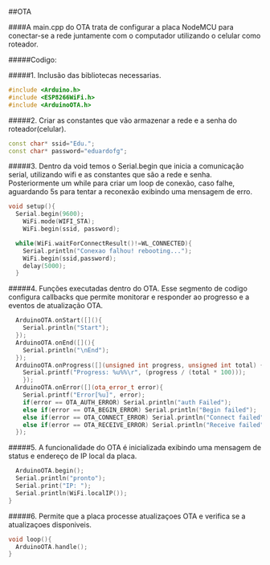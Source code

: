 ##OTA

####A main.cpp do OTA trata de configurar a placa NodeMCU para conectar-se a rede juntamente com o computador utilizando o celular como roteador. 

#####Codigo:

#####1. Inclusão das bibliotecas necessarias.

```c++
#include <Arduino.h>
#include <ESP8266WiFi.h>
#include <ArduinoOTA.h>

```
#####2. Criar as constantes que vão armazenar a rede e a senha do roteador(celular).

```c++
const char* ssid="Edu.";
const char* password="eduardofg";

```

#####3.  Dentro da void temos o Serial.begin que inicia a comunicação serial, utilizando wifi e as constantes que são a rede e senha. Posteriormente um while para criar um loop de conexão, caso falhe, aguardando 5s para tentar a reconexão exibindo uma mensagem de erro.

```c++
void setup(){
  Serial.begin(9600);
    WiFi.mode(WIFI_STA);
    WiFi.begin(ssid, password);

  while(WiFi.waitForConnectResult()!=WL_CONNECTED){
    Serial.println("Conexao falhou! rebooting...");
    WiFi.begin(ssid,password);
    delay(5000);
  }
```
#####4. Funções executadas dentro do OTA. Esse segmento de codigo configura callbacks que permite monitorar e responder ao progresso e a eventos de atualização OTA.

```c++
  ArduinoOTA.onStart([](){
    Serial.println("Start");
  });
  ArduinoOTA.onEnd([](){
    Serial.println("\nEnd");
  });
  ArduinoOTA.onProgress([](unsigned int progress, unsigned int total) {
    Serial.printf("Progress: %u%%\r", (progress / (total * 100)));
    });
  ArduinoOTA.onError([](ota_error_t error){
    Serial.printf("Error[%u]", error);
    if(error == OTA_AUTH_ERROR) Serial.println("auth Failed");
    else if(error == OTA_BEGIN_ERROR) Serial.println("Begin failed");
    else if(error == OTA_CONNECT_ERROR) Serial.println("Connect failed");
    else if(error == OTA_RECEIVE_ERROR) Serial.println("Receive failed");
  });
```
#####5.  A funcionalidade do OTA é inicializada exibindo uma mensagem de status e endereço de IP local da placa. 

```c
  ArduinoOTA.begin();
  Serial.println("pronto");
  Serial.print("IP: ");
  Serial.println(WiFi.localIP());
}
```
#####6. Permite que a placa processe atualizaçoes OTA e verifica se a atualizaçoes disponiveis.
```c
void loop(){
  ArduinoOTA.handle();
}
```
